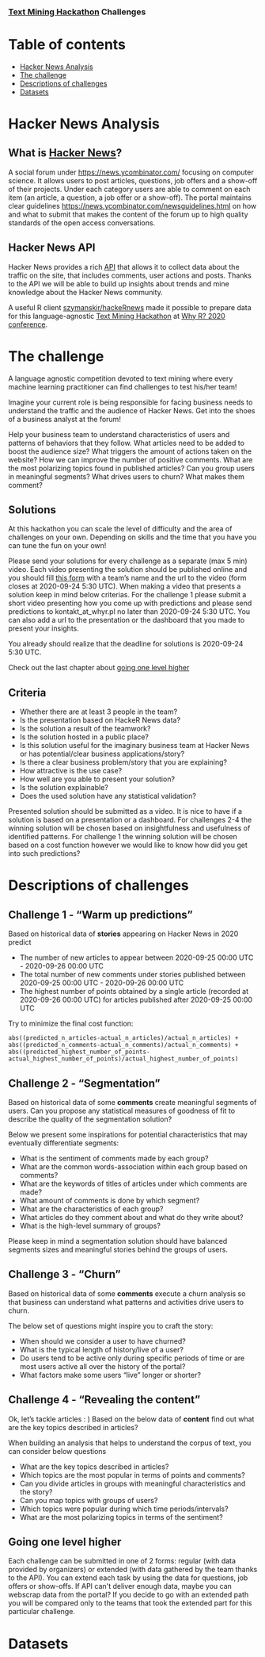 ### [Text Mining Hackathon](https://2020.whyr.pl/hackaton/) Challenges

# Table of contents

- [Hacker News Analysis](#hacker-news-analysis)
- [The challenge](#the-challenge)
- [Descriptions of challenges](#descriptions-of-challenges)
- [Datasets](#datasets)

# Hacker News Analysis

## What is [Hacker News](https://news.ycombinator.com/newswelcome.html)?

A social forum under https://news.ycombinator.com/ focusing on computer science. It allows users to post articles, questions, job offers and a show-off of their projects. Under each category users are able to comment on each item (an article, a question, a job offer or a show-off). The portal maintains clear guidelines https://news.ycombinator.com/newsguidelines.html on how and what to submit that makes the content of the forum up to high quality standards of the open access conversations.

## Hacker News API

Hacker News provides a rich [API](https://github.com/HackerNews/API) that allows it to collect data about the traffic on the site, that includes comments, user actions and posts. Thanks to the API we will be able to build up insights about trends and mine knowledge about the Hacker News community.

A useful R client [szymanskir/hackeRnews](https://github.com/szymanskir/hackeRnews) made it possible to prepare data for this language-agnostic [Text Mining Hackathon](https://2020.whyr.pl/hackaton/) at [Why R? 2020 conference](https://2020.whyr.pl).

# The challenge

A language agnostic competition devoted to text mining where every machine learning practitioner can find challenges to test his/her team!

Imagine your current role is being responsible for facing business needs to understand the traffic and the audience of Hacker News. Get into the shoes of a business analyst at the forum!

Help your business team to understand characteristics of users and patterns of behaviors that they follow. What articles need to be added to boost the audience size? What triggers the amount of actions taken on the website? How we can improve the number of positive comments. What are the most polarizing topics found in published articles? Can you group users in meaningful segments? What drives users to churn? What makes them comment?

## Solutions

At this hackathon you can scale the level of difficulty and the area of challenges on your own. Depending on skills and the time that you have you can tune the fun on your own!

Please send your solutions for every challenge as a separate (max 5 min) video. Each video presenting the solution should be published online and you should fill [this form](https://forms.gle/D8eskXZka9HGQVC88) with a team’s name and the url to the video (form closes at 2020-09-24 5:30 UTC). When making a video that presents a solution keep in mind below criterias. For the challenge 1 please submit a short video presenting how you come up with predictions and please send predictions to kontakt_at_whyr.pl no later than 2020-09-24 5:30 UTC. You can also add a url to the presentation or the dashboard that you made to present your insights.

You already should realize that the deadline for solutions is 2020-09-24 5:30 UTC.

Check out the last chapter about [going one level higher](#-going-one-level-higher)

## Criteria

- Whether there are at least 3 people in the team?
- Is the presentation based on HackeR News data?
- Is the solution a result of the teamwork?
- Is the solution hosted in a public place?
- Is this solution useful for the imaginary business team at Hacker News or has potential/clear business applications/story?
- Is there a clear business problem/story that you are explaining?
- How attractive is the use case?
- How well are you able to present your solution?
- Is the solution explainable?
- Does the used solution have any statistical validation?


Presented solution should be submitted as a video. It is nice to have if a solution is based on a presentation or a dashboard. For challenges 2-4 the winning solution will be chosen based on insightfulness and usefulness of identified patterns. For challenge 1 the winning solution will be chosen based on a cost function however we would like to know how did you get into such predictions?

# Descriptions of challenges

## Challenge 1 - “Warm up predictions”

Based on historical data of **stories** appearing on Hacker News in 2020 predict

- The number of new articles to appear between 2020-09-25 00:00 UTC - 2020-09-26 00:00 UTC
- The total number of new comments under stories published between 2020-09-25 00:00 UTC - 2020-09-26 00:00 UTC
- The highest number of points obtained by a single article (recorded at 2020-09-26 00:00 UTC) for articles published after 2020-09-25 00:00 UTC

Try to minimize the final cost function: 

```{R}
abs((predicted_n_articles-actual_n_articles)/actual_n_articles) +
abs((predicted_n_comments-actual_n_comments)/actual_n_comments) +
abs((predicted_highest_number_of_points-actual_highest_number_of_points)/actual_highest_number_of_points)
```
## Challenge 2 - “Segmentation”

Based on historical data of some **comments** create meaningful segments of users. Can you propose any statistical measures of goodness of fit to describe the quality of the segmentation solution?

Below we present some inspirations for potential characteristics that may eventually differentiate segments:

- What is the sentiment of comments made by each group?
- What are the common words-association within each group based on comments?
- What are the keywords of titles of articles under which comments are made?
- What amount of comments is done by which segment?
- What are the characteristics of each group? 
- What articles do they comment about and what do they write about? 
- What is the high-level summary of groups? 

Please keep in mind a segmentation solution should have balanced segments sizes and meaningful stories behind the groups of users.

## Challenge 3 - “Churn”

Based on historical data of some **comments** execute a churn analysis so that business can understand what patterns and activities drive users to churn.

The below set of questions might inspire you to craft the story:

- When should we consider a user to have churned?
- What is the typical length of history/live of a user?
- Do users tend to be active only during specific periods of time or are most users active all over the history of the portal?
- What factors make some users “live” longer or shorter?

## Challenge 4 - “Revealing the content”

Ok, let’s tackle articles : ) Based on the below data of **content** find out what are the key topics described in articles?

When building an analysis that helps to understand the corpus of text, you can consider below questions

- What are the key topics described in articles? 
- Which topics are the most popular in terms of points and comments? 
- Can you divide articles in groups with meaningful characteristics and the story? 
- Can you map topics with groups of users?
- Which topics were popular during which time periods/intervals? 
- What are the most polarizing topics in terms of the sentiment?

## Going one level higher

Each challenge can be submitted in one of 2 forms: regular (with data provided by organizers) or extended (with data gathered by the team thanks to the API). You can extend each task by using the data for questions, job offers or show-offs. If API can't deliver enough data, maybe you can webscrap data from the portal? If you decide to go with an extended path you will be compared only to the teams that took the extended part for this particular challenge.

# Datasets